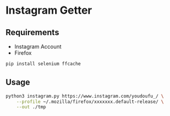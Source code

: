 # Instagram Getter

## Requirements

- Instagram Account
- Firefox

```sh
pip install selenium ffcache
```

## Usage

```sh
python3 instagram.py https://www.instagram.com/youdoufu_/ \
    --profile ~/.mozilla/firefox/xxxxxxx.default-release/ \
    --out ./tmp
```